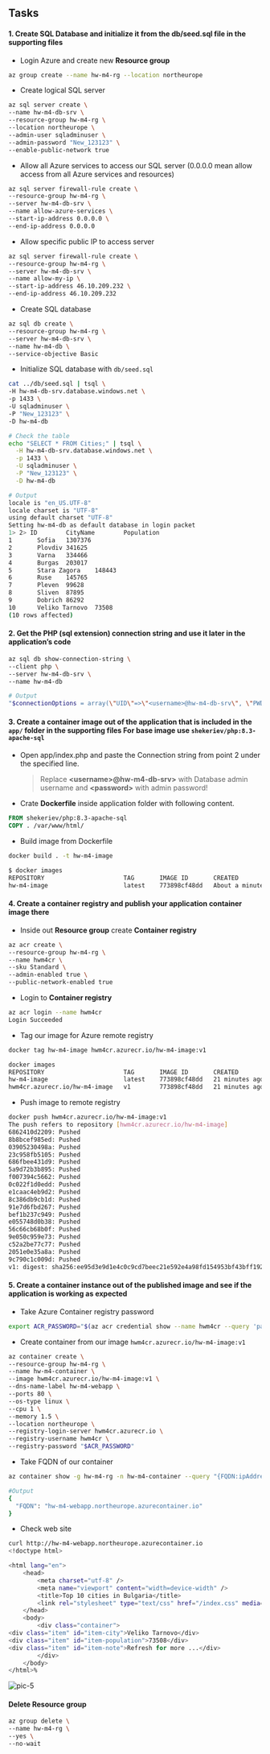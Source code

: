 ## Tasks

#### 1. Create SQL Database and initialize it from the db/seed.sql file in the supporting files

- Login Azure and create new **Resource group**

```sh
az group create --name hw-m4-rg --location northeurope
```

- Create logical SQL server

```sh
az sql server create \
--name hw-m4-db-srv \
--resource-group hw-m4-rg \
--location northeurope \
--admin-user sqladminuser \
--admin-password "New_123123" \
--enable-public-network true
```

- Allow all Azure services to access our SQL server (0.0.0.0 mean allow access from all Azure services and resources)

```sh
az sql server firewall-rule create \
--resource-group hw-m4-rg \
--server hw-m4-db-srv \
--name allow-azure-services \
--start-ip-address 0.0.0.0 \
--end-ip-address 0.0.0.0
```

- Allow specific public IP to access server

```sh
az sql server firewall-rule create \
--resource-group hw-m4-rg \
--server hw-m4-db-srv \
--name allow-my-ip \
--start-ip-address 46.10.209.232 \
--end-ip-address 46.10.209.232
```

- Create SQL database

```sh
az sql db create \
--resource-group hw-m4-rg \
--server hw-m4-db-srv \
--name hw-m4-db \
--service-objective Basic
```

- Initialize SQL database with `db/seed.sql`

```sh
cat ../db/seed.sql | tsql \
-H hw-m4-db-srv.database.windows.net \
-p 1433 \
-U sqladminuser \
-P "New_123123" \
-D hw-m4-db

# Check the table
echo "SELECT * FROM Cities;" | tsql \
  -H hw-m4-db-srv.database.windows.net \
  -p 1433 \
  -U sqladminuser \
  -P "New_123123" \
  -D hw-m4-db

# Output
locale is "en_US.UTF-8"
locale charset is "UTF-8"
using default charset "UTF-8"
Setting hw-m4-db as default database in login packet
1> 2> ID        CityName        Population
1       Sofia   1307376
2       Plovdiv 341625
3       Varna   334466
4       Burgas  203017
5       Stara Zagora    148443
6       Ruse    145765
7       Pleven  99628
8       Sliven  87895
9       Dobrich 86292
10      Veliko Tarnovo  73508
(10 rows affected)
```

#### 2. Get the PHP (sql extension) connection string and use it later in the application’s code

```sh
az sql db show-connection-string \
--client php \
--server hw-m4-db-srv \
--name hw-m4-db

# Output
"$connectionOptions = array(\"UID\"=>\"<username>@hw-m4-db-srv\", \"PWD\"=>\"<password>\", \"Database\"=>hw-m4-db, \"LoginTimeout\" => 30, \"Encrypt\" => 1, \"TrustServerCertificate\" => 0); $serverName = \"tcp:hw-m4-db-srv.database.windows.net,1433\"; $conn = sqlsrv_connect($serverName, $connectionOptions);"
```

#### 3. Create a container image out of the application that is included in the `app/` folder in the supporting files For base image use `shekeriev/php:8.3-apache-sql`

- Open app/index.php and paste the Connection string from point 2 under the specified line.
  > Replace **\<username\>@hw-m4-db-srv>** with Database admin username and **\<password\>** with admin password!
- Crate **Dockerfile** inside application folder with following content.

```dockerfile
FROM shekeriev/php:8.3-apache-sql
COPY . /var/www/html/
```

- Build image from Dockerfile

```sh
docker build . -t hw-m4-image

$ docker images
REPOSITORY                      TAG       IMAGE ID       CREATED              SIZE
hw-m4-image                     latest    773898cf48dd   About a minute ago   762MB
```

#### 4. Create a container registry and publish your application container image there

- Inside out **Resource group** create **Container registry**

```sh
az acr create \
--resource-group hw-m4-rg \
--name hwm4cr \
--sku Standard \
--admin-enabled true \
--public-network-enabled true
```

- Login to **Container registry**

```sh
az acr login --name hwm4cr
Login Succeeded
```

- Tag our image for Azure remote registry

```sh
docker tag hw-m4-image hwm4cr.azurecr.io/hw-m4-image:v1

docker images
REPOSITORY                      TAG       IMAGE ID       CREATED          SIZE
hw-m4-image                     latest    773898cf48dd   21 minutes ago   762MB
hwm4cr.azurecr.io/hw-m4-image   v1        773898cf48dd   21 minutes ago   762MB
```

- Push image to remote registry

```sh
docker push hwm4cr.azurecr.io/hw-m4-image:v1
The push refers to repository [hwm4cr.azurecr.io/hw-m4-image]
6862410d2209: Pushed
8b8bcef985ed: Pushed
03905230498a: Pushed
23c958fb5105: Pushed
686fbee431d9: Pushed
5a9d72b3b895: Pushed
f007394c5662: Pushed
0c022f1d0edd: Pushed
e1caac4eb9d2: Pushed
8c386db9cb1d: Pushed
91e7d6fbd267: Pushed
bef1b237c949: Pushed
e055748d0b38: Pushed
56c66cb68b0f: Pushed
9e050c959e73: Pushed
c52a2be77c77: Pushed
2051e0e35a8a: Pushed
9c790c1c009d: Pushed
v1: digest: sha256:ee95d3e9d1e4c0c9cd7beec21e592e4a98fd154953bf43bff192b0f7c3d2cde6 size: 856
```

#### 5. Create a container instance out of the published image and see if the application is working as expected

- Take Azure Container registry password

```sh
export ACR_PASSWORD="$(az acr credential show --name hwm4cr --query 'passwords[0].value' -o tsv | tr -d '\r\n')"
```

- Create container from our image `hwm4cr.azurecr.io/hw-m4-image:v1`

```sh
az container create \
--resource-group hw-m4-rg \
--name hw-m4-container \
--image hwm4cr.azurecr.io/hw-m4-image:v1 \
--dns-name-label hw-m4-webapp \
--ports 80 \
--os-type linux \
--cpu 1 \
--memory 1.5 \
--location northeurope \
--registry-login-server hwm4cr.azurecr.io \
--registry-username hwm4cr \
--registry-password "$ACR_PASSWORD"
```

- Take FQDN of our container

```sh
az container show -g hw-m4-rg -n hw-m4-container --query "{FQDN:ipAddress.fqdn}"

#Output
{
  "FQDN": "hw-m4-webapp.northeurope.azurecontainer.io"
}
```

- Check web site

```sh
curl http://hw-m4-webapp.northeurope.azurecontainer.io
<!doctype html>

<html lang="en">
    <head>
        <meta charset="utf-8" />
        <meta name="viewport" content="width=device-width" />
        <title>Top 10 cities in Bulgaria</title>
        <link rel="stylesheet" type="text/css" href="/index.css" media="screen">
    </head>
    <body>
        <div class="container">
<div class="item" id="item-city">Veliko Tarnovo</div>
<div class="item" id="item-population">73508</div>
<div class="item" id="item-note">Refresh for more ...</div>
        </div>
    </body>
</html>%
```

![pic-5](../media/pic-5.png)

#### Delete **Resource group**

```sh
az group delete \
--name hw-m4-rg \
--yes \
--no-wait
```
